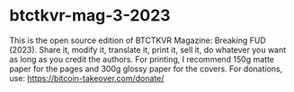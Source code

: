 # btctkvr-mag-3-2023
This is the open source edition of BTCTKVR Magazine: Breaking FUD (2023). Share it, modify it, translate it, print it, sell it, do whatever you want as long as you credit the authors. For printing, I recommend 150g matte paper for the pages and 300g glossy paper for the covers. For donations, use: https://bitcoin-takeover.com/donate/
